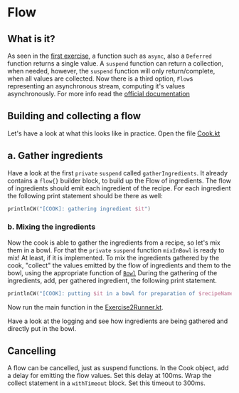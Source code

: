 # Flow 

## What is it?

As seen in the [first exercise](./Ex1.md), a function such as `async`, also a `Deferred` function returns a single value. A `suspend` function can return
a collection, when needed, however, the `suspend` function will only return/complete, when all values are collected. Now there is a third option, `Flow`s representing
an asynchronous stream, computing it's values asynchronously.
For more info read the [official documentation](https://kotlin.github.io/kotlinx.coroutines/kotlinx-coroutines-core/kotlinx.coroutines.flow/-flow/index.html)


## Building and collecting a flow

Let's have a look at what this looks like in practice. Open the file [Cook.kt](../src/main/kotlin/nl/openvalue/paulienvanalst/kotlin/coroutines/workshop/kitchen/Cook.kt) 

## a. Gather ingredients
Have a look at the first `private` `suspend` called `gatherIngredients`. It already contains a `flow{}` builder block, to build up the Flow of ingredients.
The flow of ingredients should emit each ingredient of the recipe. For each ingredient the following print statement should be there as well:
```kotlin
printlnCW("[COOK]: gathering ingredient $it")
```

### b. Mixing the ingredients
Now the cook is able to gather the ingredients from a recipe, so let's mix them in a bowl. For that the `private` `suspend` function `mixInBowl` is ready to mix!
At least, if it is implemented. To mix the ingredients gathered by the cook, "collect" the values emitted by the flow of ingredients and them to the bowl, using the appropriate function of [`Bowl`](./../src/main/kotlin/nl/openvalue/paulienvanalst/kotlin/coroutines/workshop/kitchen/utensils/Utensils.kt)
During the gathering of the ingredients, add, per gathered ingredient, the following print statement.

```kotlin
printlnCW("[COOK]: putting $it in a bowl for preparation of $recipeName")
```

Now run the main function in the [Exercise2Runner.kt](../src/main/kotlin/nl/openvalue/paulienvanalst/kotlin/coroutines/workshop/runners/Exercise2Runner.kt).

Have a look at the logging and see how ingredients are being gathered and directly put in the bowl.

## Cancelling

A flow can be cancelled, just as suspend functions. In the Cook object, add a delay for emitting the flow values. Set this delay at 100ms. 
Wrap the collect statement in a `withTimeout` block. Set this timeout to 300ms.
